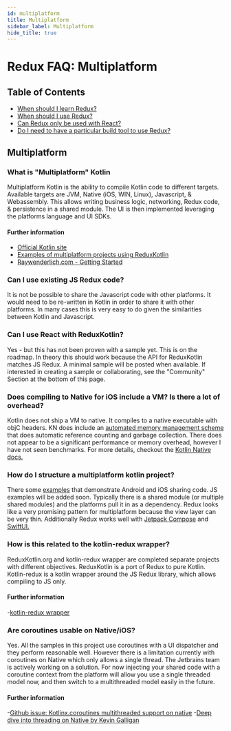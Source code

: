 ```yaml
---
id: multiplatform
title: Multiplatform
sidebar_label: Multiplatform
hide_title: true
---
```


# Redux FAQ: Multiplatform

## Table of Contents

- [When should I learn Redux?](#when-should-i-learn-redux)
- [When should I use Redux?](#when-should-i-use-redux)
- [Can Redux only be used with React?](#can-redux-only-be-used-with-react)
- [Do I need to have a particular build tool to use Redux?](#do-i-need-to-have-a-particular-build-tool-to-use-redux)

## Multiplatform

### What is "Multiplatform" Kotlin

Multiplatform Kotlin is the ability to compile Kotlin code to different targets. Available targets
are JVM, Native (iOS, WIN, Linux), Javascript, & Webassembly. This allows writing business logic,
networking, Redux code, & persistence in a shared module. The UI is then implemented leveraging the
platforms language and UI SDKs.

#### Further information

- [Official Kotlin site](https://kotlinlang.org/docs/reference/multiplatform.html)
- [Examples of multiplatform projects using ReduxKotlin](../introduction/Examples.md)
- [Raywenderlich.com - Getting Started](https://www.raywenderlich.com/1022411-kotlin-multiplatform-project-for-android-and-ios-getting-started)

### Can I use existing JS Redux code?

It is not be possible to share the Javascript code with other platforms. It would need to be
re-written in Kotlin in order to share it with other platforms. In many cases this is very easy to
do given the similarities between Kotlin and Javascript.

### Can I use React with ReduxKotlin?

Yes - but this has not been proven with a sample yet. This is on the roadmap. In theory this should
work because the API for ReduxKotlin matches JS Redux. A minimal sample will be posted when
available. If interested in creating a sample or collaborating, see the "Community" Section at the
bottom of this page.

### Does compiling to Native for iOS include a VM?  Is there a lot of overhead?

Kotlin does not ship a VM to native. It compiles to a native executable with objC headers. KN does
include an
[automated memory management scheme](https://github.com/JetBrains/kotlin-native/blob/master/FAQ.md)
that does automatic reference counting and garbage collection. There does not appear to be a
significant performance or memory overhead, however I have not seen benchmarks. For more details,
checkout the
[Kotlin Native docs.](https://kotlinlang.org/docs/reference/native-overview.html)

### How do I structure a multiplatform kotlin project?

There some [examples](../introduction/Examples.md) that demonstrate Android and iOS sharing code.
JS examples will be added soon. Typically there is a shared module (or multiple shared modules) and
the platforms pull it in as a dependency. Redux looks like a very promising pattern for multiplatform
because the view layer can be very thin. Additionally Redux works well with
[Jetpack Compose](https://developer.android.com/jetpack/compose) and
[SwiftUI.](https://developer.apple.com/xcode/swiftui/)

### How is this related to the kotlin-redux wrapper?

ReduxKotlin.org and kotlin-redux wrapper are completed separate projects with different objectives.
ReduxKotlin is a port of Redux to pure Kotlin. Kotlin-redux is a kotlin wrapper around the JS Redux
library, which allows compiling to JS only.

#### Further information

-[kotlin-redux wrapper](https://github.com/JetBrains/kotlin-wrappers/tree/master/kotlin-redux)

### Are coroutines usable on Native/iOS?

Yes. All the samples in this project use coroutines with a UI dispatcher and they perform reasonable
well. However there is a limitation currently with coroutines on Native which only allows a single
thread. The Jetbrains team is actively working on a solution. For now injecting your shared code
with a coroutine context from the platform will allow you use a single threaded model now, and then
switch to a multithreaded model easily in the future.

#### Further information

-[Github issue: Kotlinx.coroutines multithreaded support on native](https://github.com/Kotlin/kotlinx.coroutines/issues/462)
-[Deep dive into threading on Native by Kevin Galligan](https://medium.com/@kpgalligan/kotlin-native-stranger-threads-ep-2-208523d63c8f)
